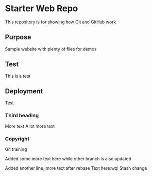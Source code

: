 # Starter Web Repo

This repository is for showing how Git and GitHub work

## Purpose

Sample website with plenty of files for demos

## Test

This is a test

## Deployment

Test

### Third heading

More text
A lot more text


### Copyright

Git training

Added some more text here while other branch is also updated

Added another line, more text after rebase
Text here:wq!
Stash change
